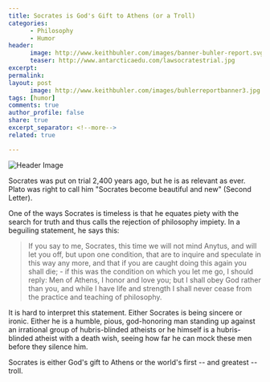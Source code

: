 ```yaml
---
title: Socrates is God's Gift to Athens (or a Troll)
categories: 
      - Philosophy
      - Humor
header:
      image: http://www.keithbuhler.com/images/banner-buhler-report.svg
      teaser: http://www.antarcticaedu.com/lawsocratestrial.jpg
excerpt: 
permalink: 
layout: post
      image: http://www.keithbuhler.com/images/buhlerreportbanner3.jpg
tags: [humor]
comments: true
author_profile: false
share: true
excerpt_separator: <!--more-->
related: true

---
```


![Header Image](http://www.antarcticaedu.com/lawsocratestrial.jpg)

Socrates was put on trial 2,400 years ago, but he is as relevant as ever. Plato was right to call him "Socrates become beautiful and new" (Second Letter).

One of the ways Socrates is timeless is that he equates piety with the search for truth and thus calls the rejection of philosophy impiety. In a beguiling statement, he says this: 

>If you say to me, Socrates, this time we will not mind Anytus, and will let you off, but upon one condition, that are to inquire and speculate in this way any more, and that if you are caught doing this again you shall die; - if this was the condition on which you let me go, I should reply: Men of Athens, I honor and love you; but I shall obey God rather than you, and while I have life and strength I shall never cease from the practice and teaching of philosophy.


It is hard to interpret this statement. Either Socrates is being sincere or ironic. Either he is a humble, pious, god-honoring man standing up against an irrational group of hubris-blinded atheists or he himself is a hubris-blinded atheist with a death wish, seeing how far he can mock these men before they silence him.

Socrates is either God's gift to Athens or the world's first -- and greatest -- troll. 